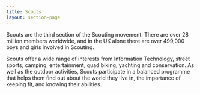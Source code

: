 ```yaml
---
title: Scouts
layout: section-page
---
```

Scouts are the third section of the Scouting movement. There are over 28 million members worldwide, and in the UK alone there are over 499,000 boys and girls involved in Scouting. 

Scouts offer a wide range of interests from Information Technology, street sports, camping, entertainment, quad biking, yachting and conservation. As well as the outdoor activities, Scouts participate in a balanced programme that helps them find out about the world they live in, the importance of keeping fit, and knowing their abilities.